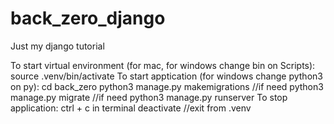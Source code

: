 # back_zero_django
Just my django tutorial


To start virtual environment (for mac, for windows change bin on Scripts):
    source .venv/bin/activate
To start apptication (for windows change python3 on py):
    cd back_zero
    python3 manage.py makemigrations //if need
    python3 manage.py migrate //if need
    python3 manage.py runserver
To stop application:
    ctrl + c in terminal
    deactivate //exit from .venv